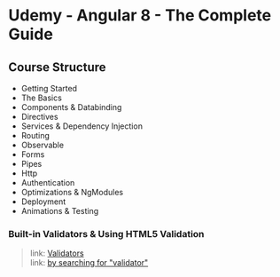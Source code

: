 <h1>Udemy - Angular 8 - The Complete Guide</h1>
<h2> Course Structure</h2>

- Getting Started
- The Basics
- Components & Databinding
- Directives
- Services & Dependency Injection
- Routing
- Observable
- Forms
- Pipes
- Http
- Authentication
- Optimizations & NgModules
- Deployment
- Animations & Testing

<h3>Built-in Validators & Using HTML5 Validation</h3>

> link: [Validators](https://angular.io/api/forms/Validators) <br>
> link: [by searching for "validator"](https://angular.io/api?type=directive) 